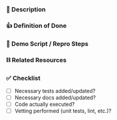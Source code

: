 ### :nut_and_bolt: Description

### :+1: Definition of Done

### :athletic_shoe: Demo Script / Repro Steps

### :chains: Related Resources

### :white_check_mark: Checklist

- [ ] Necessary tests added/updated?
- [ ] Necessary docs added/updated?
- [ ] Code actually executed?
- [ ] Vetting performed (unit tests, lint, etc.)?
